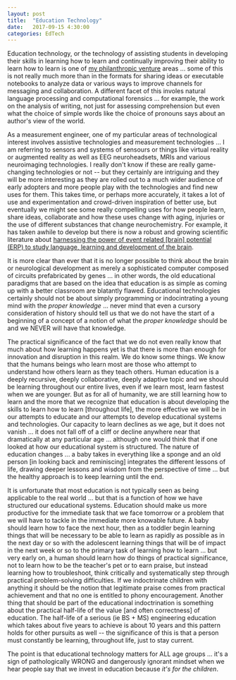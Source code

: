```yaml
---
layout: post
title:  "Education Technology"
date:   2017-09-15 4:30:00
categories: EdTech
---
```


Education technology, or the technology of assisting students in developing their skills in learning how to learn and continually improving their ability to learn how to learn is one of [my philanthropic venture](http://markbruns.github.io/philanthropy/mvp/opensource/2017/07/15/Venture-Philanthropy.html) areas ... some of this is not really much more than in the formats for sharing ideas or executable notebooks to analyze data or various ways to improve channels for messaging and collaboration. A different facet of this involes natural language processing and computational forensics ... for example, the work on the analysis of writing, not just for assessing comprehension but even what the choice of simple words like the choice of pronouns says about an author's view of the world.

As a measurement engineer, one of my particular areas of technological interest involves assistive technologies and measurement technologies ... I am referring to sensors and systems of sensours or things like virtual reality or augmented reality as well as EEG neuroheadsets, MRIs and various neuroimaging technologies. I really don't know if these are really game-changing technologies or not -- but they certainly are intriguing and they will be more interesting as they are rolled out to a much wider audience of early adopters and more people play with the technologies and find new uses for them. This takes time, or perhaps more accurately, it takes a lot of use and experimentation and crowd-driven inspiration of better use, but eventually we might see some really compelling uses for how people learn, share ideas, collaborate and how these uses change with aging, injuries or the use of different substances that change neurochemistry. For example, it has taken awhile to develop but there is now a robust and growing scientific literature about [harnessing the power of event related [brain] potential (ERP) to study language, learning and development of the brain](https://www.ncbi.nlm.nih.gov/pmc/articles/PMC4052444/).

It is more clear than ever that it is no longer possible to think about the brain or neurological development as merely a sophisticated computer composed of circuits prefabricated by genes ... in other words, the old educational paradigms that are based on the idea that education is as simple as coming up with a better classroom are blatantly flawed. Educational technologies certainly should not be about simply programming or indocintrating a young mind with the *proper knowledge* ... never mind that even a cursory consideration of history should tell us that we do not have the start of a beginning of a concept of a notion of what the *proper knowledge* should be and we NEVER will have that knowledge.

The practical significance of the fact that we do not even really know that much about how learning happens yet is that there is more than enough for innovation and disruption in this realm.  We do know some things. We know that the humans beings who learn most are those who attempt to understand how others learn as they teach others. Human education is a deeply recursive, deeply collaborative, deeply adaptive topic and we should be learning throughout our entire lives, even if we learn most, learn fastest when we are younger. But as for all of humanity, we are still learning how to learn and the more that we recognize that education is about developing the skills to learn how to learn [throughout life], the more effective we will be in our attempts to educate and our attempts to develop educational systems and technologies. Our capacity to learn declines as we age, but it does not vanish ... it does not fall off of a cliff or decline anywhere near that dramatically at any particular age ... although one would think that if one looked at how our educational system is structured.  The nature of education changes ... a baby takes in everything like a sponge and an old person [in looking back and reminiscing] integrates the different lessons of life, drawing deeper lessons and wisdom from the perspective of time ... but the healthy approach is to keep learning until the end.

It is unfortunate that most education is not typically seen as being applicable to the real world ... but that is a function of how we have structured our educational systems.  Education should make us more productive for the immediate task that we face tomorrow or a problem that we will have to tackle in the immediate more knowable future. A baby should learn how to face the next hour, then as a toddler begin learning things that will be necessary to be able to learn as rapidly as possible as in the next day or so with the adolescent learning things that will be of impact in the next week or so to the primary task of learning how to learn ... but very early on, a human should learn how do things of practical significance, not to learn how to be the teacher's pet or to earn praise, but instead learning how to troubleshoot, think critically and systematically step through practical problem-solving difficulties. If we indoctrinate children with anything it should be the notion that legitimate praise comes from practical achievement and that no one is entitled to phony encouragement. Another thing that should be part of the educational indoctrination is something about the practical half-life of the value [and often correctness] of education. The half-life of a serious (ie BS + MS) engineering education which takes about five years to achieve is about 10 years and this pattern holds for other pursuits as well -- the significance of this is that a person must constantly be learning, throughout life, just to stay current.

The point is that educational technology matters for ALL age groups ... it's a sign of pathologically WRONG and dangerously ignorant mindset when we hear people say that we invest in education because *it's for the children*.     

